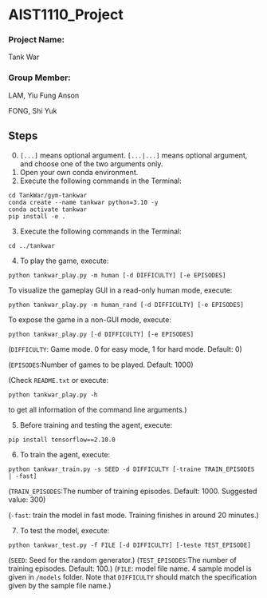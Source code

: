 # AIST1110_Project
### Project Name:
Tank War

### Group Member: 

LAM, Yiu Fung Anson

FONG, Shi Yuk


## Steps
0. `[...]` means optional argument. 
`[...|...]` means optional argument, and choose one of the two arguments only.    
1. Open your own conda environment.
2. Execute the following commands in the Terminal:
```
cd TankWar/gym-tankwar 
conda create --name tankwar python=3.10 -y 
conda activate tankwar 
pip install -e .
```  

3. Execute the following commands in the Terminal:
```
cd ../tankwar
```     
4.  To play the game, execute:
```
python tankwar_play.py -m human [-d DIFFICULTY] [-e EPISODES]
```
   To visualize the gameplay GUI in a read-only human mode, execute:
```
python tankwar_play.py -m human_rand [-d DIFFICULTY] [-e EPISODES]
```
   To expose the game in a non-GUI mode, execute:
```
python tankwar_play.py [-d DIFFICULTY] [-e EPISODES]
```


(`DIFFICULTY`: Game mode. 0 for easy mode, 1 for hard mode. Default: 0)

(`EPISODES`:Number of games to be played. Default: 1000)

(Check `README.txt` or execute:

```
python tankwar_play.py -h
```

to get all information of the command line arguments.)

5. Before training and testing the agent, execute:
```
pip install tensorflow==2.10.0
```
6. To train the agent, execute:
```
python tankwar_train.py -s SEED -d DIFFICULTY [-traine TRAIN_EPISODES | -fast]
```
(`TRAIN_EPISODES`:The number of training episodes. Default: 1000. Suggested value: 300)

(`-fast`: train the model in fast mode. Training finishes in around 20 minutes.)

7. To test the model, execute:
```
python tankwar_test.py -f FILE [-d DIFFICULTY] [-teste TEST_EPISODE]
```
(`SEED`: Seed for the random generator.)
(`TEST_EPISODES`:The number of training episodes. Default: 100.)
(`FILE`: model file name. 4 sample model is given in `/models` folder. Note that `DIFFICULTY` 
should match the specification given by the sample file name.)